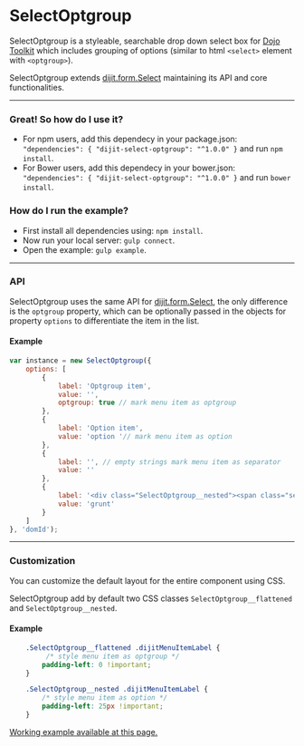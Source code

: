 # SelectOptgroup
SelectOptgroup is a styleable, searchable drop down select box for [Dojo Toolkit](https://dojotoolkit.org/) which includes grouping of options (similar to html `<select>` element with `<optgroup>`).

SelectOptgroup extends [dijit.form.Select](http://dojotoolkit.org/reference-guide/1.10/dijit/form/Select.html) maintaining its API and core functionalities.

---

### Great! So how do I use it?
- For npm users, add this dependecy in your package.json: `"dependencies": { "dijit-select-optgroup": "^1.0.0" }` and run `npm install`.
- For Bower users, add this dependecy in your bower.json: `"dependencies": { "dijit-select-optgroup": "^1.0.0" }` and run `bower install`.

### How do I run the example?
- First install all dependencies using: `npm install`.
- Now run your local server: `gulp connect`.
- Open the example: `gulp example`.

---

### API
SelectOptgroup uses the same API for [dijit.form.Select](http://dojotoolkit.org/api/?qs=1.10/dijit/form/Select), the only difference is the `optgroup` property, which can be optionally passed in the objects for property `options` to differentiate the item in the list.

#### Example
```javascript
var instance = new SelectOptgroup({
    options: [
        {
            label: 'Optgroup item',
            value: '',
            optgroup: true // mark menu item as optgroup
        },
        {
            label: 'Option item',
            value: 'option '// mark menu item as option
        },
        {
            label: '', // empty strings mark menu item as separator
            value: ''
        },
        {
            label: '<div class="SelectOptgroup__nested"><span class="select__icon">Icon Text</span></div>', // html allowed in menu item
            value: 'grunt'
        }
    ]
}, 'domId');
```
---

### Customization
You can customize the default layout for the entire component using CSS.

SelectOptgroup add by default two CSS classes `SelectOptgroup__flattened` and `SelectOptgroup__nested`.

#### Example
```css
    .SelectOptgroup__flattened .dijitMenuItemLabel {
         /* style menu item as optgroup */
        padding-left: 0 !important;
    }

    .SelectOptgroup__nested .dijitMenuItemLabel {
        /* style menu item as option */
        padding-left: 25px !important;
    }
```

 [Working example available at this page.](example.html)
